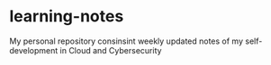 # learning-notes
My personal repository consinsint weekly updated notes of my self-development in Cloud and Cybersecurity
